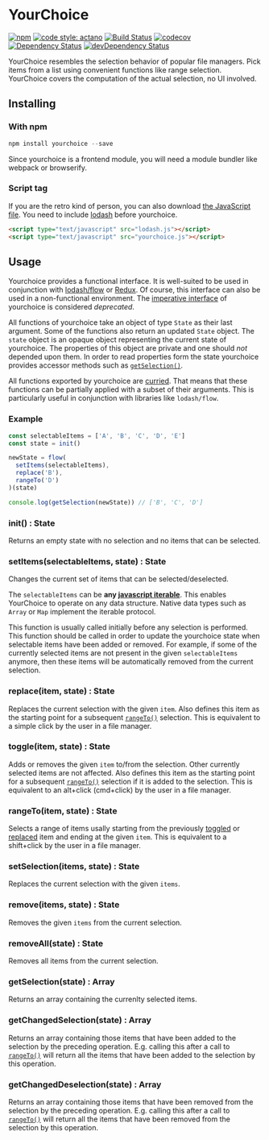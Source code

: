 # YourChoice

[![npm](https://img.shields.io/npm/v/yourchoice.svg)](https://www.npmjs.com/package/yourchoice)
[![code style: actano](https://img.shields.io/badge/code%20style-actano-blue.svg)](https://www.npmjs.com/package/eslint-config-actano)
[![Build Status](https://travis-ci.org/actano/yourchoice.svg?branch=master)](https://travis-ci.org/actano/yourchoice)
[![codecov](https://codecov.io/gh/actano/yourchoice/branch/master/graph/badge.svg)](https://codecov.io/gh/actano/yourchoice)
[![Dependency Status](https://david-dm.org/actano/yourchoice.svg)](https://david-dm.org/actano/yourchoice)
[![devDependency Status](https://david-dm.org/actano/yourchoice/dev-status.svg)](https://david-dm.org/actano/yourchoice#info=devDependencies)

YourChoice resembles the selection behavior of popular file managers. Pick items from a list using convenient functions like range selection. YourChoice covers the computation of the actual selection, no UI involved.

## Installing

### With npm

```javascript
npm install yourchoice --save
```

Since yourchoice is a frontend module, you will need a module bundler like webpack or browserify.

### Script tag

If you are the retro kind of person, you can also download [the JavaScript file](dist/yourchoice.js). You need to include [lodash](https://lodash.com/) before yourchoice.

```html
<script type="text/javascript" src="lodash.js"></script>
<script type="text/javascript" src="yourchoice.js"></script>
```

## Usage

Yourchoice provides a functional interface. It is well-suited to be used in conjunction with [lodash/flow](https://lodash.com/docs#flow) or [Redux](http://redux.js.org/). Of course, this interface can also be used in a non-functional environment. The [imperative interface](README_deprecated.md) of yourchoice is considered *deprecated*.

All functions of yourchoice take an object of type `State` as their last argument. Some of the functions also return an updated `State` object.
The `state` object is an opaque object representing the current state of yourchoice. The properties of this object are private and one should *not* depended upon them.
In order to read properties form the state yourchoice provides accessor methods such as [`getSelection()`](#getselectionstate--array).

All functions exported by yourchoice are [curried](https://en.wikipedia.org/wiki/Currying). That means that these functions can be partially applied with a subset of their arguments. This is particularly useful in conjunction with libraries like `lodash/flow`.

### Example

```javascript
const selectableItems = ['A', 'B', 'C', 'D', 'E']
const state = init()

newState = flow(
  setItems(selectableItems),
  replace('B'),
  rangeTo('D')
)(state)

console.log(getSelection(newState)) // ['B', 'C', 'D']
```

### init() : State

Returns an empty state with no selection and no items that can be selected.

### setItems(selectableItems, state) : State

Changes the current set of items that can be selected/deselected.

The `selectableItems` can be **any [javascript iterable](http://www.ecma-international.org/ecma-262/6.0/#sec-iterable-interface)**. 
This enables YourChoice to operate on any data structure. Native data types such as `Array` or `Map` implement the iterable protocol.

This function is usually called initially before any selection is performed. This function should be called in order to update the yourchoice state when selectable items have been added or removed. For example, if some of the currently selected items are not present in the given `selectableItems` anymore, then these items will be automatically removed from the current selection.

### replace(item, state) : State

Replaces the current selection with the given `item`. Also defines this item as the starting point for a subsequent [`rangeTo()`](#rangetoitem-state--state) selection. This is equivalent to a simple click by the user in a file manager.

### toggle(item, state) : State

Adds or removes the given `item` to/from the selection. Other currently selected items are not affected. Also defines this item as the starting point for a subsequent [`rangeTo()`](#rangetoitem-state--state) selection if it is added to the selection. This is equivalent to an alt+click (cmd+click) by the user in a file manager.

### rangeTo(item, state) : State

Selects a range of items usally starting from the previously [toggled](#toggleitem-state--state) or [replaced](#replaceitem-state--state) item and ending at the given `item`. This is equivalent to a shift+click by the user in a file manager.

### setSelection(items, state) : State

Replaces the current selection with the given `items`.

### remove(items, state) : State

Removes the given `items` from the current selection. 

### removeAll(state) : State

Removes all items from the current selection.

### getSelection(state) : Array

Returns an array containing the currenlty selected items.

### getChangedSelection(state) : Array

Returns an array containing those items that have been added to the selection by the preceding operation. E.g. calling this after a call to [`rangeTo()`](#rangetoitem-state--state) will return all the items that have been added to the selection by this operation.

### getChangedDeselection(state) : Array

Returns an array containing those items that have been removed from the selection by the preceding operation. E.g. calling this after a call to [`rangeTo()`](#rangetoitem-state--state) will return all the items that have been removed from the selection by this operation.
